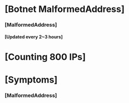 # [Botnet MalformedAddress]
### [MalformedAddress]
#### [Updated every 2~3 hours]

# [Counting 800 IPs]

# [Symptoms] 
###   [MalformedAddress]
